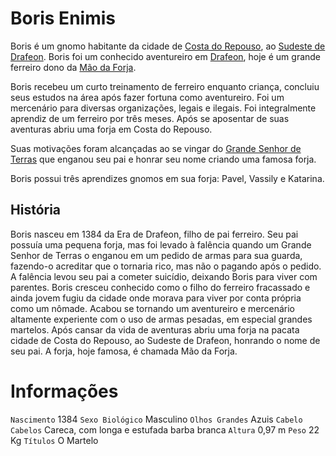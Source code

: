 <!-- TITLE: Boris Enimis -->
<!-- SUBTITLE: O Martelo -->

# Boris Enimis
Boris é um gnomo habitante da cidade de [Costa do Repouso](http://localhost/lugares/plano-material/drafeon/sudeste-de-drafeon/costa-do-repouso#costa-do-repouso), ao [Sudeste de Drafeon](http://localhost/lugares/plano-material/drafeon/sudeste-de-drafeon#sudeste-de-drafeon). Boris foi um conhecido aventureiro em [Drafeon](http://localhost/lugares/plano-material/drafeon#drafeon), hoje é um grande ferreiro dono da [Mão da Forja](http://localhost/lugares/plano-material/drafeon/sudeste-de-drafeon/costa-do-repouso/mao-da-forja#mao-da-forja). 

Boris recebeu um curto treinamento de ferreiro enquanto criança, concluiu seus estudos na área após fazer fortuna como aventureiro. Foi um mercenário para diversas organizações, legais e ilegais. Foi integralmente aprendiz de um ferreiro por três meses. Após se aposentar de suas aventuras abriu uma forja em Costa do Repouso.

Suas motivações foram alcançadas ao se vingar do [Grande Senhor de Terras](http://localhost/rankings-e-titulos/grande-senhor-de-terras#grande-senhor-de-terras) que enganou seu pai e honrar seu nome criando uma famosa forja.

Boris possui três aprendizes gnomos em sua forja: Pavel, Vassily e Katarina.

## História
Boris nasceu em 1384 da Era de Drafeon, filho de pai ferreiro. Seu pai possuía uma pequena forja, mas foi levado à falência quando um Grande Senhor de Terras o enganou em um pedido de armas para sua guarda, fazendo-o acreditar que o tornaria rico, mas não o pagando após o pedido.
A falência levou seu pai a cometer suicídio, deixando Boris para viver com parentes. Boris cresceu conhecido como o filho do ferreiro fracassado e ainda jovem fugiu da cidade onde morava para viver por conta própria como um nômade. Acabou se tornando um aventureiro e mercenário altamente experiente com o uso de armas pesadas, em especial grandes martelos. Após cansar da vida de aventuras abriu uma forja na pacata cidade de Costa do Repouso, ao Sudeste de Drafeon, honrando o nome de seu pai. A forja, hoje famosa, é chamada Mão da Forja.

# Informações
`Nascimento` 1384 
`Sexo Biológico` Masculino
`Olhos Grandes` Azuis
`Cabelo Cabelos` Careca, com longa e estufada barba branca
`Altura` 0,97 m
`Peso` 22  Kg
`Títulos` O Martelo


